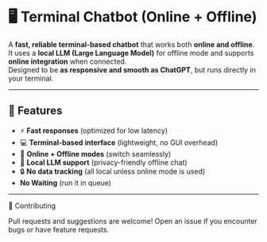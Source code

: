 # 🖥️ Terminal Chatbot (Online + Offline)

A **fast, reliable terminal-based chatbot** that works both **online and offline**.  
It uses a **local LLM (Large Language Model)** for offline mode and supports **online integration** when connected.  
Designed to be **as responsive and smooth as ChatGPT**, but runs directly in your terminal.

---

## 🚀 Features
- ⚡ **Fast responses** (optimized for low latency)
- 💻 **Terminal-based interface** (lightweight, no GUI overhead)
- 🔗 **Online + Offline modes** (switch seamlessly)
- 🧠 **Local LLM support** (privacy-friendly offline chat)
- 🔒 **No data tracking** (all local unless online mode is used)
- **No Waiting** (run it in queue)

---


🤝 Contributing

Pull requests and suggestions are welcome!
Open an issue if you encounter bugs or have feature requests.

